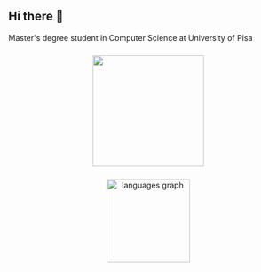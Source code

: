 ## Hi there 👋

<!--
**fram0n/fram0n** is a ✨ _special_ ✨ repository because its `README.md` (this file) appears on your GitHub profile.

Here are some ideas to get you started:

- 🔭 I’m currently working on ...
- 🌱 I’m currently learning ...
- 👯 I’m looking to collaborate on ...
- 🤔 I’m looking for help with ...
- 💬 Ask me about ...
- 📫 How to reach me: ...
- 😄 Pronouns: ...
- ⚡ Fun fact: ...
-->
<p align="left">Master's degree student in Computer Science at University of Pisa</p>

###

<div align="center">
  <img height="200" src="https://media3.giphy.com/media/v1.Y2lkPTc5MGI3NjExdmswYnpnc2hzeW0wMWkxZGZlNjl4MWdlZzU5djc1MGo1cnZibzU5NCZlcD12MV9pbnRlcm5hbF9naWZfYnlfaWQmY3Q9Zw/Sy9UfCghNuTO8/giphy.gif"  />
</div>

###

<div align="center">
  <img src="https://github-readme-stats.vercel.app/api/top-langs?username=fram0n&locale=en&hide_title=false&layout=compact&card_width=320&langs_count=5&theme=dracula&hide_border=false&order=2" height="150" alt="languages graph"  />
</div>

###

<div align="left">
</div>

###
